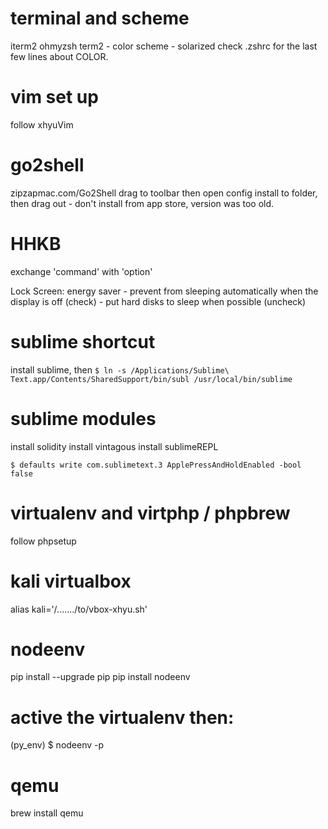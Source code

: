 # terminal and scheme
iterm2
ohmyzsh
term2 - color scheme - solarized
check .zshrc for the last few lines about COLOR.

# vim set up
follow xhyuVim

# go2shell
zipzapmac.com/Go2Shell
drag to toolbar then open config install to folder, then drag out - don't install from app store, version was too old.

# HHKB
exchange 'command' with 'option'

Lock Screen: energy saver - prevent from sleeping automatically when the display is off (check) - put hard disks to sleep when possible (uncheck)

# sublime shortcut
install sublime, then
`$ ln -s /Applications/Sublime\ Text.app/Contents/SharedSupport/bin/subl /usr/local/bin/sublime`

# sublime modules
install solidity
install vintagous
install sublimeREPL
```
$ defaults write com.sublimetext.3 ApplePressAndHoldEnabled -bool false
```

# virtualenv and virtphp / phpbrew
follow phpsetup

# kali virtualbox
alias kali='/......./to/vbox-xhyu.sh'

# nodeenv
pip install --upgrade pip
pip install nodeenv
# active the virtualenv then:
(py_env) $ nodeenv -p

# qemu
brew install qemu
